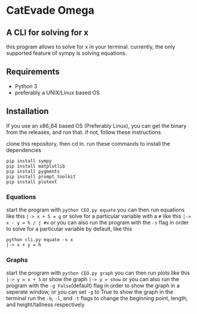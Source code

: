 # CatEvade Omega
## A CLI for solving for x

this program allows to solve for x in your terminal.
currently, the only supported feature of sympy is solving equations.

## Requirements

* Python 3
* preferably a UNIX/Linux based OS

## Installation

If you use an x86_64 based OS (Preferably Linux), you can get the binary from the releases, and run that. if not,
follow these instructions.

clone this repository, then cd in.
run these commands to install the dependencies
```
pip install sympy
pip install matplotlib
pip install pygments
pip install prompt_toolkit
pip install plotext
```
### Equations

start the program with `python CEO.py equate`
you can then run equations like this
`|-> x + 5 = g`
or solve for a particular variable with a `#` like this
`|-> x - y = h / j #x`
or you can also run the program with the `-s` flag in order to solve for a particular variable by default, like this
```
python cli.py equate -s x
|-> x + y = h
```
### Graphs
start the program with `python CEO.py graph`
you can then run plots like this
`|-> y = x + 5`
or show the graph
`|-> y = show`
or you can also run the program with the `-g False`(default) flag in order to show the graph in a seperate window, or you can set `-g` to True to show the graph in the terminal
run the `-b`, `-l`, and `-t` flags to change the beginning point, length, and height/tallness respectively
